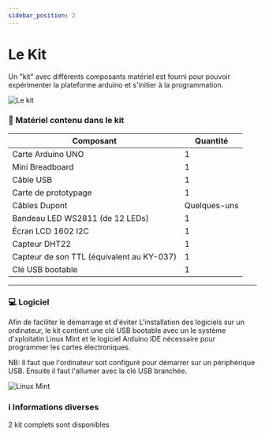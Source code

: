 ```yaml
---
sidebar_position: 2
---
```


# Le Kit

Un "kit" avec différents composants matériel est fourni pour pouvoir expérimenter la plateforme arduino et s'initier à la programmation.

![Le kit](/img/kit/kit.jpg "Le kit")

### 🧰 Matériel contenu dans le kit
| Composant | Quantité |
|-----------|----------|
| Carte Arduino UNO | 1 |
| Mini Breadboard | 1 |
| Câble USB | 1 |
| Carte de prototypage | 1 |
| Câbles Dupont | Quelques-uns |
| Bandeau LED WS2811 (de 12 LEDs) | 1 |
| Écran LCD 1602 I2C | 1 |
| Capteur DHT22 | 1 |
| Capteur de son TTL (équivalent au KY-037) | 1 |
| Clé USB bootable | 1 |
---

### 💻 Logiciel 

Afin de faciliter le démarrage et d'éviter L'installation des logiciels sur un ordinateur, le kit contient une clé USB bootable avec un le système d'xploitatin Linux Mint et le logiciel Arduino IDE nécessaire pour programmer les cartes électroniques.

NB: Il faut que l'ordinateur soit configuré pour démarrer sur un périphérique USB. Ensuite il faut l'allumer avec la clé USB branchée.

![Linux Mint](/img/kit/os.jpg "Linux Mint")

### ℹ️ Informations diverses

2 kit complets sont disponibles 